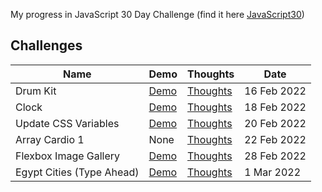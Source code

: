My progress in JavaScript 30 Day Challenge (find it here [JavaScript30](https://javascript30.com))

## Challenges

| Name                      | Demo                                                                                 | Thoughts                                                                                              | Date        |
| ------------------------- | ------------------------------------------------------------------------------------ | ----------------------------------------------------------------------------------------------------- | ----------- |
| Drum Kit                  | [Demo](https://mohmousad.github.io/JavaScript30/Challenges/1-Drum-Kit/)              | [Thoughts](https://github.com/mohmousad/JavaScript30/tree/master/Challenges/1-Drum-Kit)               | 16 Feb 2022 |
| Clock                     | [Demo](https://mohmousad.github.io/JavaScript30/Challenges/2-Clock/)                 | [Thoughts](https://github.com/mohmousad/JavaScript30/tree/master/Challenges/2-Clock)                  | 18 Feb 2022 |
| Update CSS Variables      | [Demo](https://mohmousad.github.io/JavaScript30/Challenges/3-Update-CSS-Variables/)  | [Thoughts](https://github.com/mohmousad/JavaScript30/tree/master/Challenges/3-Update-CSS-Variables/)  | 20 Feb 2022 |
| Array Cardio 1            | None                                                                                 | [Thoughts](https://github.com/mohmousad/JavaScript30/tree/master/Challenges/4-Array-Cardio-1)         | 22 Feb 2022 |
| Flexbox Image Gallery     | [Demo](https://mohmousad.github.io/JavaScript30/Challenges/5-Flexbox-Image-Gallery/) | [Thoughts](https://github.com/mohmousad/JavaScript30/tree/master/Challenges/5-Flexbox-Image-Gallery/) | 28 Feb 2022 |
| Egypt Cities (Type Ahead) | [Demo](https://mohmousad.github.io/JavaScript30/Challenges/6-Type-Ahead/)            | [Thoughts](https://github.com/mohmousad/JavaScript30/tree/master/Challenges/6-Type-Ahead/)            | 1 Mar 2022  |
